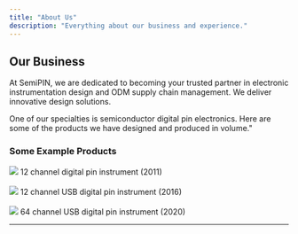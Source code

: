 ```yaml
---
title: "About Us"
description: "Everything about our business and experience."
---
```


## Our Business

At SemiPIN, we are dedicated to becoming your trusted partner in electronic instrumentation design and ODM supply chain management. We deliver innovative design solutions.

One of our specialties is semiconductor digital pin electronics. Here are some of the products we have designed and produced in volume."

### Some Example Products

![](/img/peony_v2-2.png)
12 channel digital pin instrument (2011)
\
\
![](/img/uPE_v1.png)
12 channel USB digital pin instrument (2016)
\
\
![](/img/PepperInRack.png)
64 channel USB digital pin instrument (2020)

---

